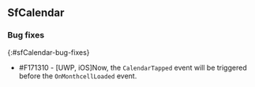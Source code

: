 ## SfCalendar

### Bug fixes
{:#sfCalendar-bug-fixes}

* \#F171310 - [UWP, iOS]Now, the `CalendarTapped` event will be triggered before the `OnMonthcellLoaded` event.
